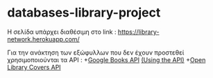 # databases-library-project

Η σελίδα υπάρχει διαθέσιμη στο link : https://library-network.herokuapp.com/


Για την ανάκτηση των εξώφυλλων που δεν έχουν προστεθεί χρησιμοποιούνται τα API : 
+[Google Books API](https://developers.google.com/books) [(Using the API)](https://developers.google.com/books/docs/v1/using)
+[Open Library Covers API](https://openlibrary.org/dev/docs/api/covers)
